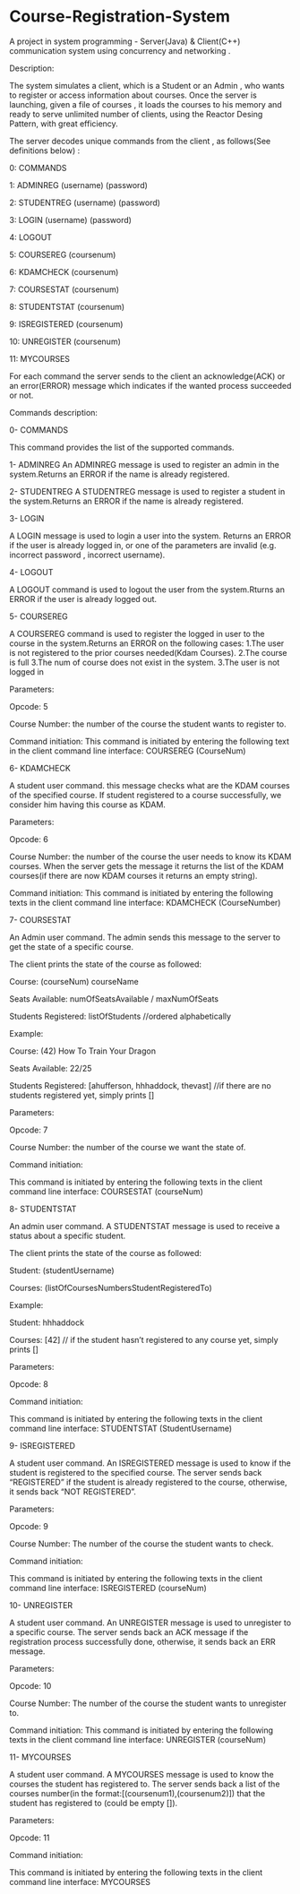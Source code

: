 # Course-Registration-System
A project in system programming - Server(Java) &amp; Client(C++) communication system using concurrency and networking .

Description:

The system simulates a client, which is a Student or an Admin , who wants to register or access information about courses.
Once the server is launching, given a file of courses , it loads the courses to his memory and ready to serve unlimited number of clients,
using the Reactor Desing Pattern, with great efficiency.

The server decodes unique commands from the client , as follows(See definitions below) : 

0: COMMANDS

1: ADMINREG (username) (password)

2: STUDENTREG (username) (password)

3: LOGIN (username) (password)

4: LOGOUT

5: COURSEREG (coursenum)

6: KDAMCHECK (coursenum)

7: COURSESTAT (coursenum)

8: STUDENTSTAT (coursenum)

9: ISREGISTERED (coursenum)

10: UNREGISTER (coursenum)

11: MYCOURSES

For each command the server sends to the client an acknowledge(ACK) or an error(ERROR) message which indicates if the wanted process succeeded or not. 




Commands description:

0- COMMANDS

This command provides the list of the supported commands.

1- ADMINREG
An ADMINREG message is used to register an admin in the system.Returns an ERROR if the name is already registered.

2- STUDENTREG
A STUDENTREG message is used to register a student in the system.Returns an ERROR if the name is already registered.

3- LOGIN

A LOGIN message is used to login a user into the system. Returns an ERROR if the user is already logged in, or one of the parameters are invalid (e.g. incorrect password , incorrect username).

4- LOGOUT

A LOGOUT command is used to logout the user from the system.Rturns an ERROR if the user is already logged out.

5- COURSEREG

A COURSEREG command is used to register the logged in user to the <num of course> course in the system.Returns an ERROR on the following cases:
	1.The user is not registered to the prior courses needed(Kdam Courses).
	2.The course is full
	3.The num of course does not exist in the system.
	3.The user is not logged in

Parameters:

Opcode: 5

Course Number: the number of the course the student wants to register to.

Command initiation: This command is initiated by entering the following text in the client command line interface: COURSEREG (CourseNum)

6- KDAMCHECK

A student user command. this message checks what are the KDAM courses of the specified course. If student registered to a course successfully, we consider him having this course as KDAM.

Parameters:

Opcode: 6

Course Number: the number of the course the user needs to know its KDAM courses. When the server gets the message it returns the list of the KDAM courses(if there are now KDAM courses it returns an empty string).

Command initiation: This command is initiated by entering the following texts in the client command line interface: KDAMCHECK (CourseNumber)

7- COURSESTAT

An Admin user command. The admin sends this message to the server to get the state of a specific course.

The client prints the state of the course as followed:

Course: (courseNum) courseName

Seats Available: numOfSeatsAvailable / maxNumOfSeats

Students Registered: listOfStudents //ordered alphabetically

Example:

Course: (42) How To Train Your Dragon

Seats Available: 22/25

Students Registered: [ahufferson, hhhaddock, thevast] //if there are no students registered yet, simply prints []

Parameters:

Opcode: 7

Course Number: the number of the course we want the state of.

Command initiation:

This command is initiated by entering the following texts in the client command line interface: COURSESTAT (courseNum)

8- STUDENTSTAT

An admin user command. A STUDENTSTAT message is used to receive a status about a specific student.

The client prints the state of the course as followed:

Student: (studentUsername)

Courses: (listOfCoursesNumbersStudentRegisteredTo)

Example:

Student: hhhaddock

Courses: [42] // if the student hasn’t registered to any course yet, simply prints []

Parameters:

Opcode: 8

Command initiation:

This command is initiated by entering the following texts in the client command line interface: STUDENTSTAT (StudentUsername)

9- ISREGISTERED

A student user command. An ISREGISTERED message is used to know if the student is registered to the specified course. The server sends back “REGISTERED” if the student is already registered to the course, otherwise, it sends back “NOT REGISTERED”.

Parameters:

Opcode: 9

Course Number: The number of the course the student wants to check.

Command initiation:

This command is initiated by entering the following texts in the client command line interface: ISREGISTERED (courseNum)

10- UNREGISTER

A student user command. An UNREGISTER message is used to unregister to a specific course. The server sends back an ACK message if the registration process successfully done, otherwise, it sends back an ERR message.

Parameters:

Opcode: 10

Course Number: The number of the course the student wants to unregister to.

Command initiation: This command is initiated by entering the following texts in the client command line interface: UNREGISTER (courseNum)

11- MYCOURSES

A student user command. A MYCOURSES message is used to know the courses the student has registered to. The server sends back a list of the courses number(in the format:[(coursenum1),(coursenum2)]) that the student has registered to (could be empty []).

Parameters:

Opcode: 11

Command initiation:

This command is initiated by entering the following texts in the client command line interface: MYCOURSES
